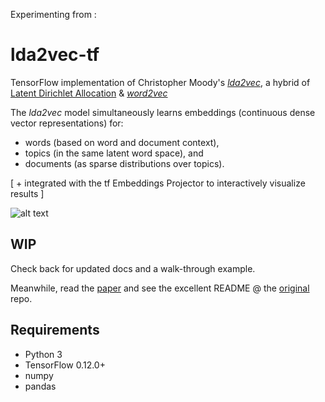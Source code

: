 Experimenting from :

# lda2vec-tf
TensorFlow implementation of Christopher Moody's [*lda2vec*](https://github.com/cemoody/lda2vec), a hybrid of
[Latent Dirichlet Allocation](https://www.cs.princeton.edu/~blei/papers/BleiNgJordan2003.pdf) &
[*word2vec*](https://papers.nips.cc/paper/5021-distributed-representations-of-words-and-phrases-and-their-compositionality.pdf)

The *lda2vec* model simultaneously learns embeddings (continuous dense vector representations) for:
* words (based on word and document context),
* topics (in the same latent word space), and
* documents (as sparse distributions over topics).

\[ \+ integrated with the tf Embeddings Projector to interactively visualize results \]

![alt text](tf_graph.png "lda2vec computational graph")

## WIP
Check back for updated docs and a walk-through example.

Meanwhile, read the [paper](http://arxiv.org/abs/1605.02019) and
see the excellent README @ the [original](https://github.com/cemoody/lda2vec) repo.

## Requirements
* Python 3
* TensorFlow 0.12.0+
* numpy
* pandas
